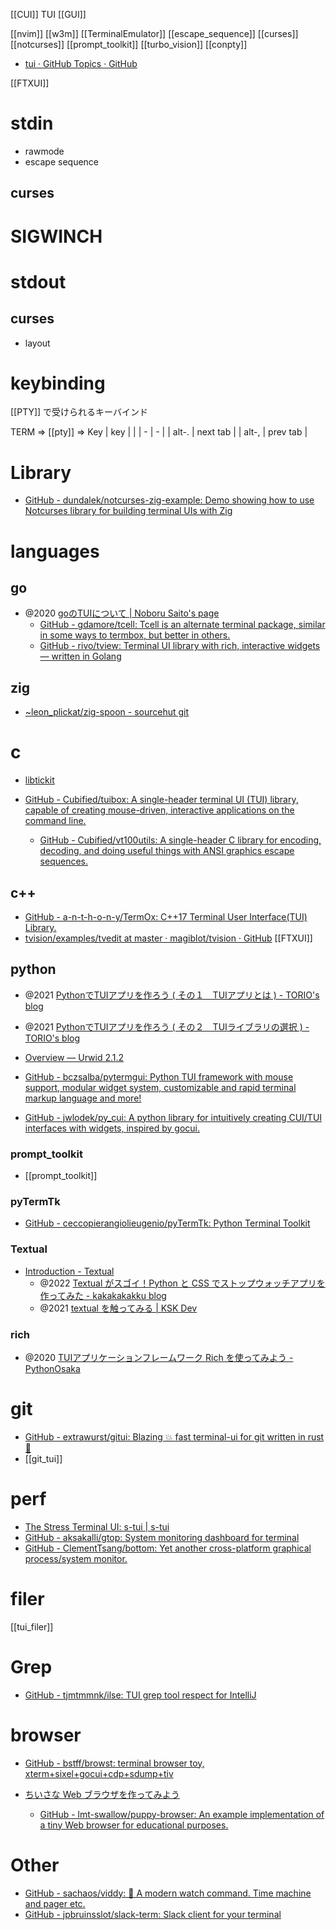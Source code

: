 
[[CUI]]
TUI
[[GUI]]

[[nvim]]
[[w3m]]
[[TerminalEmulator]]
[[escape_sequence]]
[[curses]]
[[notcurses]]
[[prompt_toolkit]]
[[turbo_vision]]
[[conpty]]

- [tui · GitHub Topics · GitHub](https://github.com/topics/tui?l=c%2B%2B)

[[FTXUI]]

# stdin
- rawmode
- escape sequence

## curses

# SIGWINCH

# stdout
## curses
- layout

# keybinding

[[PTY]] で受けられるキーバインド

TERM => [[pty]] => Key
| key | |
|  - | - |
| alt-. |	next tab |
| alt-, |	prev tab |

# Library
- [GitHub - dundalek/notcurses-zig-example: Demo showing how to use Notcurses library for building terminal UIs with Zig](https://github.com/dundalek/notcurses-zig-example)

# languages
## go
- @2020 [goのTUIについて | Noboru Saito's page](https://noborus.github.io/blog/go_tui/)
	- [GitHub - gdamore/tcell: Tcell is an alternate terminal package, similar in some ways to termbox, but better in others.](https://github.com/gdamore/tcell)
	- [GitHub - rivo/tview: Terminal UI library with rich, interactive widgets — written in Golang](https://github.com/rivo/tview)

## zig
- [~leon_plickat/zig-spoon - sourcehut git](https://git.sr.ht/~leon_plickat/zig-spoon)

# c
- [libtickit](http://www.leonerd.org.uk/code/libtickit/)

- [GitHub - Cubified/tuibox: A single-header terminal UI (TUI) library, capable of creating mouse-driven, interactive applications on the command line.](https://github.com/Cubified/tuibox)
	- [GitHub - Cubified/vt100utils: A single-header C library for encoding, decoding, and doing useful things with ANSI graphics escape sequences.](https://github.com/Cubified/vt100utils)


## c++
- [GitHub - a-n-t-h-o-n-y/TermOx: C++17 Terminal User Interface(TUI) Library.](https://github.com/a-n-t-h-o-n-y/TermOx)
- [tvision/examples/tvedit at master · magiblot/tvision · GitHub](https://github.com/magiblot/tvision/tree/master/examples/tvedit)
[[FTXUI]]

## python
- @2021 [PythonでTUIアプリを作ろう ( その１　TUIアプリとは ) - TORIO's blog](https://rsn604.github.io/it/python%E3%81%A7tui%E3%82%A2%E3%83%97%E3%83%AA%E3%82%92%E4%BD%9C%E3%82%8D%E3%81%86%E3%81%9D%E3%81%AE%EF%BC%91-tui%E3%82%A2%E3%83%97%E3%83%AA%E3%81%A8%E3%81%AF/)
- @2021 [PythonでTUIアプリを作ろう ( その２　TUIライブラリの選択 ) - TORIO's blog](https://rsn604.github.io/it/python%E3%81%A7tui%E3%82%A2%E3%83%97%E3%83%AA%E3%82%92%E4%BD%9C%E3%82%8D%E3%81%86%E3%81%9D%E3%81%AE%EF%BC%92-tui%E3%83%A9%E3%82%A4%E3%83%96%E3%83%A9%E3%83%AA%E3%81%AE%E9%81%B8%E6%8A%9E/)

- [Overview — Urwid 2.1.2](https://urwid.org/)
- [GitHub - bczsalba/pytermgui: Python TUI framework with mouse support, modular widget system, customizable and rapid terminal markup language and more!](https://github.com/bczsalba/pytermgui)
- [GitHub - jwlodek/py_cui: A python library for intuitively creating CUI/TUI interfaces with widgets, inspired by gocui.](https://github.com/jwlodek/py_cui)

### prompt_toolkit
- [[prompt_toolkit]]

### pyTermTk
- [GitHub - ceccopierangiolieugenio/pyTermTk: Python Terminal Toolkit](https://github.com/ceccopierangiolieugenio/pyTermTk)

### Textual
- [Introduction - Textual](https://textual.textualize.io/)
	- @2022 [Textual がスゴイ！Python と CSS でストップウォッチアプリを作ってみた - kakakakakku blog](https://kakakakakku.hatenablog.com/entry/2022/12/01/094625)
	 - @2021 [textual を触ってみる | KSK Dev](https://site.ksk.dev/try-textual/)
  
### rich
- @2020 [TUIアプリケーションフレームワーク Rich を使ってみよう - PythonOsaka](https://scrapbox.io/PythonOsaka/TUI%E3%82%A2%E3%83%97%E3%83%AA%E3%82%B1%E3%83%BC%E3%82%B7%E3%83%A7%E3%83%B3%E3%83%95%E3%83%AC%E3%83%BC%E3%83%A0%E3%83%AF%E3%83%BC%E3%82%AF_Rich_%E3%82%92%E4%BD%BF%E3%81%A3%E3%81%A6%E3%81%BF%E3%82%88%E3%81%86)

# git
- [GitHub - extrawurst/gitui: Blazing 💥 fast terminal-ui for git written in rust 🦀](https://github.com/extrawurst/gitui)
- [[git_tui]]

# perf
- [The Stress Terminal UI: s-tui | s-tui](https://amanusk.github.io/s-tui/)
- [GitHub - aksakalli/gtop: System monitoring dashboard for terminal](https://github.com/aksakalli/gtop)
- [GitHub - ClementTsang/bottom: Yet another cross-platform graphical process/system monitor.](https://github.com/ClementTsang/bottom)

# filer
[[tui_filer]]


# Grep
- [GitHub - tjmtmmnk/ilse: TUI grep tool respect for IntelliJ](https://github.com/tjmtmmnk/ilse)

# browser
- [GitHub - bstff/browst: terminal browser toy, xterm+sixel+gocui+cdp+sdump+tiv](https://github.com/bstff/browst)

- [ちいさな Web ブラウザを作ってみよう](https://browserbook.shift-js.info/)
	- [GitHub - lmt-swallow/puppy-browser: An example implementation of a tiny Web browser for educational purposes.](https://github.com/lmt-swallow/puppy-browser)

# Other
- [GitHub - sachaos/viddy: 👀 A modern watch command. Time machine and pager etc.](https://github.com/sachaos/viddy)
- [GitHub - jpbruinsslot/slack-term: Slack client for your terminal](https://github.com/jpbruinsslot/slack-term)
